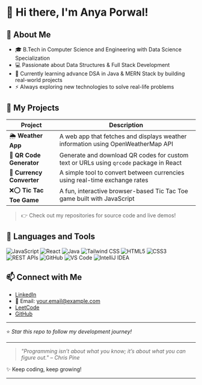 # 👋 Hi there, I'm Anya Porwal!

## 🚀 About Me
- 🎓 B.Tech in Computer Science and Engineering with Data Science Specialization
- 💻 Passionate about Data Structures & Full Stack Development
- 🌱 Currently learning advance DSA in Java & MERN Stack by building real-world projects
- ⚡ Always exploring new technologies to solve real-life problems

## 💼 My Projects

| Project | Description |
|--------|-------------|
| 🌦️ **Weather App** | A web app that fetches and displays weather information using OpenWeatherMap API |
| 🔳 **QR Code Generator** | Generate and download QR codes for custom text or URLs using `qrcode` package in React |
| 💱 **Currency Converter** | A simple tool to convert between currencies using real-time exchange rates |
| ❌⭕ **Tic Tac Toe Game** | A fun, interactive browser-based Tic Tac Toe game built with JavaScript |

> 👉 Check out my repositories for source code and live demos!

## 🧰 Languages and Tools

![JavaScript](https://img.shields.io/badge/-JavaScript-black?style=flat-square&logo=javascript)
![React](https://img.shields.io/badge/-React-black?style=flat-square&logo=react)
![Java](https://img.shields.io/badge/-Java-black?style=flat-square&logo=java)
![Tailwind CSS](https://img.shields.io/badge/-TailwindCSS-black?style=flat-square&logo=tailwindcss)
![HTML5](https://img.shields.io/badge/-HTML5-black?style=flat-square&logo=html5)
![CSS3](https://img.shields.io/badge/-CSS3-black?style=flat-square&logo=css3)
![REST APIs](https://img.shields.io/badge/-REST%20APIs-black?style=flat-square&logo=api)
![GitHub](https://img.shields.io/badge/-GitHub-black?style=flat-square&logo=github)
![VS Code](https://img.shields.io/badge/-VSCode-black?style=flat-square&logo=visualstudiocode)
![IntelliJ IDEA](https://img.shields.io/badge/-IntelliJ%20IDEA-black?style=flat-square&logo=intellijidea)

## 📫 Connect with Me

- [LinkedIn](https://www.linkedin.com/in/your-profile)  
- 📧 Email: your.email@example.com  
- [LeetCode](https://leetcode.com/your-username)  
- [GitHub](https://github.com/your-username)

---

⭐️ _Star this repo to follow my development journey!_

---

> _"Programming isn’t about what you know; it’s about what you can figure out." – Chris Pine_

✨ Keep coding, keep growing!


---
